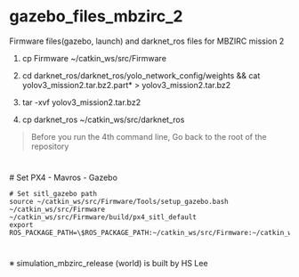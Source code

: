 # gazebo_files_mbzirc_2
Firmware files(gazebo, launch) and darknet_ros files for MBZIRC mission 2

1. cp Firmware ~/catkin_ws/src/Firmware

2. cd darknet_ros/darknet_ros/yolo_network_config/weights && cat yolov3_mission2.tar.bz2.part* > yolov3_mission2.tar.bz2

3. tar -xvf yolov3_mission2.tar.bz2

4. cp darknet_ros ~/catkin_ws/src/darknet_ros
> Before you run the 4th command line, Go back to the root of the repository

#

\# Set PX4 - Mavros - Gazebo

```
# Set sitl_gazebo path
source ~/catkin_ws/src/Firmware/Tools/setup_gazebo.bash ~/catkin_ws/src/Firmware ~/catkin_ws/src/Firmware/build/px4_sitl_default
export ROS_PACKAGE_PATH=\$ROS_PACKAGE_PATH:~/catkin_ws/src/Firmware:~/catkin_ws/src/Firmware/Tools/sitl_gazebo
```

#

※ simulation_mbzirc_release (world) is built by HS Lee
